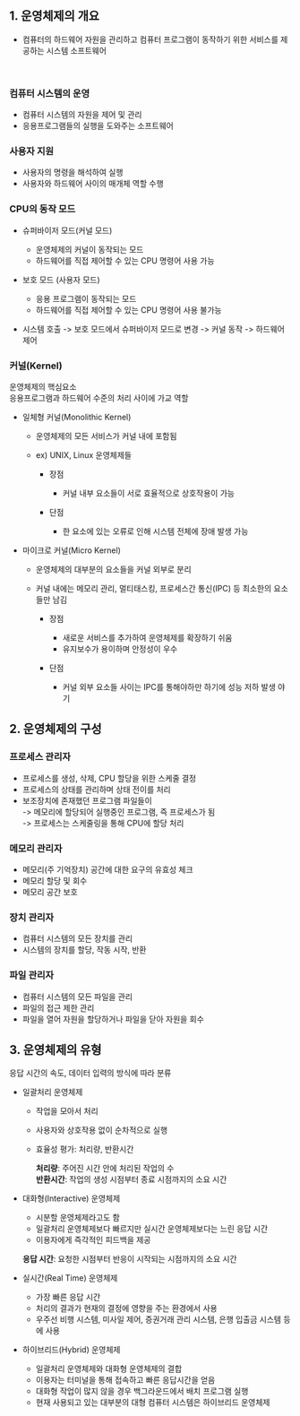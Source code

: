 ## 1. 운영체제의 개요

- 컴퓨터의 하드웨어 자원을 관리하고 컴퓨터 프로그램이 동작하기 위한 서비스를 제공하는 시스템 소프트웨어

<br />

### 컴퓨터 시스템의 운영

- 컴퓨터 시스템의 자원을 제어 및 관리
- 응용프로그램들의 실행을 도와주는 소프트웨어

### 사용자 지원

- 사용자의 명령을 해석하여 실행
- 사용자와 하드웨어 사이의 매개체 역할 수행

### CPU의 동작 모드

- 슈퍼바이저 모드(커널 모드)

  - 운영체제의 커널이 동작되는 모드
  - 하드웨어를 직접 제어할 수 있는 CPU 명령어 사용 가능

- 보호 모드 (사용자 모드)

  - 응용 프로그램이 동작되는 모드
  - 하드웨어를 직접 제어할 수 있는 CPU 명령어 사용 불가능

- 시스템 호출 -> 보호 모드에서 슈퍼바이저 모드로 변경 -> 커널 동작 -> 하드웨어 제어

### 커널(Kernel)

운영체제의 핵심요소  
응용프로그램과 하드웨어 수준의 처리 사이에 가교 역할

- 일체형 커널(Monolithic Kernel)

  - 운영체제의 모든 서비스가 커널 내에 포함됨
  - ex) UNIX, Linux 운영체제들

    - 장점

      - 커널 내부 요소들이 서로 효율적으로 상호작용이 가능

    - 단점
      - 한 요소에 있는 오류로 인해 시스템 전체에 장애 발생 가능

- 마이크로 커널(Micro Kernel)

  - 운영체제의 대부분의 요소들을 커널 외부로 분리
  - 커널 내에는 메모리 관리, 멀티태스킹, 프로세스간 통신(IPC) 등 최소한의 요소들만 남김

    - 장점

      - 새로운 서비스를 추가하여 운영체제를 확장하기 쉬움
      - 유지보수가 용이하며 안정성이 우수

    - 단점
      - 커널 외부 요소들 사이는 IPC를 통해야하만 하기에 성능 저하 발생 야기

## 2. 운영체제의 구성

### 프로세스 관리자

- 프로세스를 생성, 삭제, CPU 할당을 위한 스케줄 결정
- 프로세스의 상태를 관리하며 상태 전이를 처리
- 보조장치에 존재했던 프로그램 파일들이  
  -> 메모리에 할당되어 실행중인 프로그램, 즉 프로세스가 됨  
  -> 프로세스는 스케줄링을 통해 CPU에 할당 처리

### 메모리 관리자

- 메모리(주 기억장치) 공간에 대한 요구의 유효성 체크
- 메모리 할당 및 회수
- 메모리 공간 보호

### 장치 관리자

- 컴퓨터 시스템의 모든 장치를 관리
- 시스템의 장치를 할당, 작동 시작, 반환

### 파일 관리자

- 컴퓨터 시스템의 모든 파일을 관리
- 파일의 접근 제한 관리
- 파일을 열어 자원을 할당하거나 파일을 닫아 자원을 회수

## 3. 운영체제의 유형

응답 시간의 속도, 데이터 입력의 방식에 따라 분류

- 일괄처리 운영체제

  - 작업을 모아서 처리
  - 사용자와 상호작용 없이 순차적으로 실행
  - 효율성 평가: 처리량, 반환시간

    **처리량**: 주어진 시간 안에 처리된 작업의 수  
    **반환시간**: 작업의 생성 시점부터 종료 시점까지의 소요 시간

- 대화형(Interactive) 운영체제

  - 시분할 운영체제라고도 함
  - 일괄처리 운영체제보다 빠르지만 실시간 운영체제보다는 느린 응답 시간
  - 이용자에게 즉각적인 피드백을 제공

  **응답 시간**: 요청한 시점부터 반응이 시작되는 시점까지의 소요 시간

- 실시간(Real Time) 운영체제

  - 가장 빠른 응답 시간
  - 처리의 결과가 현재의 결정에 영향을 주는 환경에서 사용
  - 우주선 비행 시스템, 미사일 제어, 증권거래 관리 시스템, 은행 입출금 시스템 등에 사용

- 하이브리드(Hybrid) 운영체제

  - 일괄처리 운영체제와 대화형 운영체제의 결합
  - 이용자는 터미널을 통해 접속하고 빠른 응답시간을 얻음
  - 대화형 작업이 많지 않을 경우 백그라운드에서 배치 프로그램 실행
  - 현재 사용되고 있는 대부분의 대형 컴퓨터 시스템은 하이브리드 운영체제

